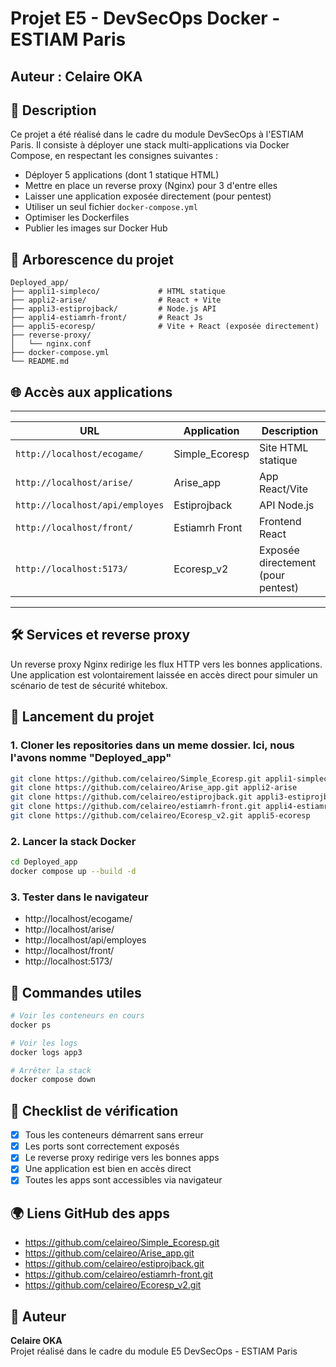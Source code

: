 # Projet E5 - DevSecOps Docker - ESTIAM Paris

## Auteur : Celaire OKA

## 📄 Description
Ce projet a été réalisé dans le cadre du module DevSecOps à l'ESTIAM Paris. Il consiste à déployer une stack multi-applications via Docker Compose, en respectant les consignes suivantes :

- Déployer 5 applications (dont 1 statique HTML)
- Mettre en place un reverse proxy (Nginx) pour 3 d'entre elles
- Laisser une application exposée directement (pour pentest)
- Utiliser un seul fichier `docker-compose.yml`
- Optimiser les Dockerfiles
- Publier les images sur Docker Hub

## 📆 Arborescence du projet
```
Deployed_app/
├── appli1-simpleco/             # HTML statique
├── appli2-arise/                # React + Vite
├── appli3-estiprojback/         # Node.js API
├── appli4-estiamrh-front/       # React Js
├── appli5-ecoresp/              # Vite + React (exposée directement)
├── reverse-proxy/
│   └── nginx.conf
├── docker-compose.yml
└── README.md
```

## 🌐 Accès aux applications

---------------------------------------------------------------------------------------------------
| URL                            | Application               | Description                        |
|--------------------------------|---------------------------|------------------------------------|
| `http://localhost/ecogame/`    | Simple_Ecoresp            | Site HTML statique                 |
| `http://localhost/arise/`      | Arise_app                 | App React/Vite                     |
| `http://localhost/api/employes`| Estiprojback              | API Node.js                        |
| `http://localhost/front/`      | Estiamrh Front            | Frontend React                     |
| `http://localhost:5173/`       | Ecoresp_v2                | Exposée directement (pour pentest) |
---------------------------------------------------------------------------------------------------

## 🛠️ Services et reverse proxy
Un reverse proxy Nginx redirige les flux HTTP vers les bonnes applications. 
Une application est volontairement laissée en accès direct pour simuler un scénario de test de sécurité whitebox.

## 🚀 Lancement du projet

### 1. Cloner les repositories dans un meme dossier. Ici, nous l'avons nomme "Deployed_app"
```bash
git clone https://github.com/celaireo/Simple_Ecoresp.git appli1-simpleco
git clone https://github.com/celaireo/Arise_app.git appli2-arise
git clone https://github.com/celaireo/estiprojback.git appli3-estiprojback
git clone https://github.com/celaireo/estiamrh-front.git appli4-estiamrh-front
git clone https://github.com/celaireo/Ecoresp_v2.git appli5-ecoresp
```

### 2. Lancer la stack Docker
```bash
cd Deployed_app
docker compose up --build -d
```

### 3. Tester dans le navigateur
- http://localhost/ecogame/
- http://localhost/arise/
- http://localhost/api/employes
- http://localhost/front/
- http://localhost:5173/

## 🔧 Commandes utiles
```bash
# Voir les conteneurs en cours
docker ps

# Voir les logs
docker logs app3

# Arrêter la stack
docker compose down
```

## 📅 Checklist de vérification
- [x] Tous les conteneurs démarrent sans erreur
- [x] Les ports sont correctement exposés
- [x] Le reverse proxy redirige vers les bonnes apps
- [x] Une application est bien en accès direct
- [x] Toutes les apps sont accessibles via navigateur

## 🌍 Liens GitHub des apps
- https://github.com/celaireo/Simple_Ecoresp.git
- https://github.com/celaireo/Arise_app.git
- https://github.com/celaireo/estiprojback.git
- https://github.com/celaireo/estiamrh-front.git
- https://github.com/celaireo/Ecoresp_v2.git

## 📖 Auteur
**Celaire OKA**  
Projet réalisé dans le cadre du module E5 DevSecOps - ESTIAM Paris

